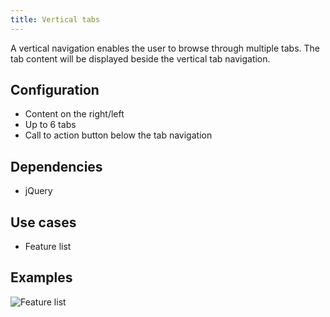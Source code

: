 ```yaml
---
title: Vertical tabs
---
```


A vertical navigation enables the user to browse through multiple tabs. The tab content will be displayed beside the 
vertical tab navigation.

## Configuration
- Content on the right/left
- Up to 6 tabs
- Call to action button below the tab navigation

## Dependencies

- jQuery 

## Use cases
- Feature list

## Examples

![Feature list](https://s3.app-arena.com/patterns/organisms/o-vertical-tabs-1.png "Feature list")

